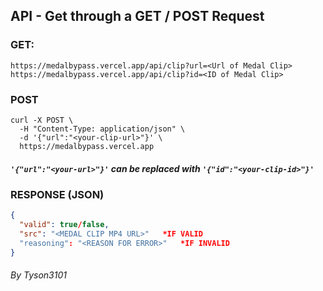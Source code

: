 ## API - Get through a GET / POST Request

### GET:

`https://medalbypass.vercel.app/api/clip?url=<Url of Medal Clip>`
`https://medalbypass.vercel.app/api/clip?id=<ID of Medal Clip>`

### POST

```
curl -X POST \
  -H "Content-Type: application/json" \
  -d '{"url":"<your-clip-url>"}' \
  https://medalbypass.vercel.app
```

##### `'{"url":"<your-url>"}'` can be replaced with `'{"id":"<your-clip-id>"}'`

### RESPONSE (JSON)

```json
{
  "valid": true/false,
  "src": "<MEDAL CLIP MP4 URL>"   *IF VALID
  "reasoning": "<REASON FOR ERROR>"   *IF INVALID
}
```

###### By Tyson3101
